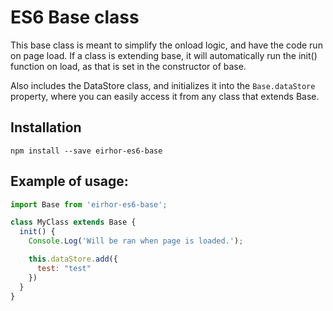 # ES6 Base class
This base class is meant to simplify the onload logic, and have the code run on page load. If a class is extending base, it will automatically run the init() function on load, as that is set in the constructor of base.

Also includes the DataStore class, and initializes it into the `Base.dataStore` property, where you can easily access it from any class that extends Base.

## Installation
```
npm install --save eirhor-es6-base
```

## Example of usage:
```js
import Base from 'eirhor-es6-base';

class MyClass extends Base {
  init() {
    Console.Log('Will be ran when page is loaded.');

    this.dataStore.add({
      test: "test"
    })
  }
}
```
